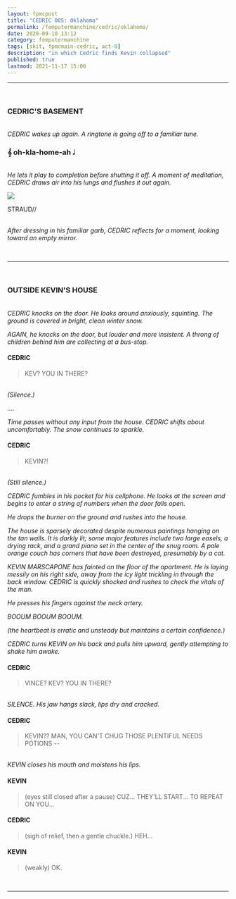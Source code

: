 ```yaml
---
layout: fpmcpost
title: "CEDRIC 005: Oklahoma"
permalink: /femputermanchine/cedric/oklahoma/
date: 2020-09-10 13:12
category: femputermanchine
tags: [skit, fpmcmain-cedric, act-0]
description: "in which Cedric finds Kevin collapsed"
published: true
lastmod: 2021-11-17 15:00
---
```

[//]: # (  9/10/20  -added)
[//]: # ( 10/15/21  -linkout removed)
[//]: # ( 10/26/21  -formatting update)
[//]: # ( 11/03/21  -in which description added)
[//]: # ( 11/17/21  -formatting refinement)

*****
<BR>

### CEDRIC'S BASEMENT ###

<BR><i>CEDRIC wakes up again. A ringtone is going off to a familiar tune. </i>

### &#119070; oh-kla-home-ah &#119135; ###

<BR><i>He lets it play to completion before shutting it off. A moment of meditation, CEDRIC draws air into his lungs and flushes it out again.</i>

<div class="chat-box">
<img src="{{ site.url }}/assets/tb/straud-fine.jpg" class="chat-portrait" />
<p class="ppl-sez">STRAUD//</p>
</div>

<BR><i>After dressing in his familiar garb, CEDRIC reflects for a moment, looking toward an empty mirror.</i>

<br>

*****
<BR>

### OUTSIDE KEVIN'S HOUSE ###

<br><i>CEDRIC knocks on the door. He looks around anxiously, squinting. The ground is covered in bright, clean winter snow. </i>

<i>AGAIN, he knocks on the door, but louder and more insistent. A throng of children behind him are collecting at a bus-stop.</i>

#### CEDRIC ####

> KEV? YOU IN THERE?

<br><i>(Silence.)</i>

<i>....</i>

<i>Time passes without any input from the house. CEDRIC shifts about uncomfortably. The snow continues to sparkle. </i>

#### CEDRIC ####

> KEVIN?! 

<br><i>(Still silence.) </i>

<i>CEDRIC fumbles in his pocket for his cellphone. He looks at the screen and begins to enter a string of numbers when the door falls open. </i>

<i>He drops the burner on the ground and rushes into the house. </i>

<i>The house is sparsely decorated despite numerous paintings hanging on the tan walls. It is darkly lit; some major features include two large easels, a drying rack, and a grand piano set in the center of the snug room. A pale orange couch has corners that have been destroyed, presumably by a cat. </i>

<i>KEVIN MARSCAPONE has fainted on the floor of the apartment. He is laying messily on his right side, away from the icy light trickling in through the back window. CEDRIC is quickly shocked and rushes to check the vitals of the man.</i>

<i>He presses his fingers against the neck artery. </i>

<i>BOOUM BOOUM BOOUM. </i>

<i>(the heartbeat is erratic and unsteady but maintains a certain confidence.) </i>

<i>CEDRIC turns KEVIN on his back and pulls him upward, gently attempting to shake him awake. </i>

#### CEDRIC ####

> VINCE? KEV? YOU IN THERE?

<br><i>SILENCE. His jaw hangs slack, lips dry and cracked. </i>

#### CEDRIC ####

> KEVIN?? MAN, YOU CAN'T CHUG THOSE PLENTIFUL NEEDS POTIONS --

<br><i>KEVIN closes his mouth and moistens his lips.</i>

#### KEVIN ####

> (eyes still closed after a pause) CUZ... THEY'LL START... TO REPEAT ON YOU...

#### CEDRIC ####

> (sigh of relief, then a gentle chuckle.) HEH...

#### KEVIN ####

> (weakly) OK.

<br>

*****

